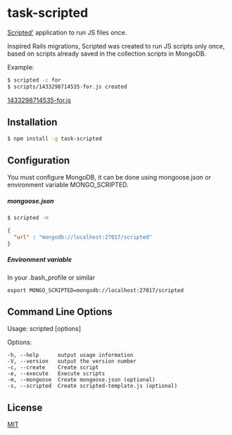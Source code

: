 # task-scripted

[Scripted'](https://www.npmjs.com/package/task-scripted) application to run JS files once.

Inspired Rails migrations, Scripted was created to run JS scripts only once, based on scripts already saved in the collection scripts in MongoDB.

Example:
```sh
$ scripted -c for
$ scripts/1433298714535-for.js created
```
[1433298714535-for.js](https://github.com/danielrohers/task-scripted/blob/master/examples/scripts/1433298714535-for.js)

## Installation

```sh
$ npm install -g task-scripted
```

## Configuration
You must configure MongoDB, it can be done using mongoose.json or environment variable MONGO_SCRIPTED.

##### mongoose.json
```sh
$ scripted -m
```
```json
{
  "url" : "mongodb://localhost:27017/scripted"
}
```
##### Environment variable
In your .bash_profile or similar
```shell
export MONGO_SCRIPTED=mongodb://localhost:27017/scripted
```

## Command Line Options

  Usage: scripted [options]
  
  Options:

    -h, --help      output usage information
    -V, --version   output the version number
    -c, --create    Create script
    -e, --execute   Execute scripts
    -m, --mongoose  Create mongoose.json (optional)
    -s, --scripted  Create scripted-template.js (optional)

## License

[MIT](LICENSE)
